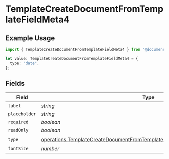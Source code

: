 # TemplateCreateDocumentFromTemplateFieldMeta4

## Example Usage

```typescript
import { TemplateCreateDocumentFromTemplateFieldMeta4 } from "@documenso/sdk-typescript/models/operations";

let value: TemplateCreateDocumentFromTemplateFieldMeta4 = {
  type: "date",
};
```

## Fields

| Field                                                                                                                                                                            | Type                                                                                                                                                                             | Required                                                                                                                                                                         | Description                                                                                                                                                                      |
| -------------------------------------------------------------------------------------------------------------------------------------------------------------------------------- | -------------------------------------------------------------------------------------------------------------------------------------------------------------------------------- | -------------------------------------------------------------------------------------------------------------------------------------------------------------------------------- | -------------------------------------------------------------------------------------------------------------------------------------------------------------------------------- |
| `label`                                                                                                                                                                          | *string*                                                                                                                                                                         | :heavy_minus_sign:                                                                                                                                                               | N/A                                                                                                                                                                              |
| `placeholder`                                                                                                                                                                    | *string*                                                                                                                                                                         | :heavy_minus_sign:                                                                                                                                                               | N/A                                                                                                                                                                              |
| `required`                                                                                                                                                                       | *boolean*                                                                                                                                                                        | :heavy_minus_sign:                                                                                                                                                               | N/A                                                                                                                                                                              |
| `readOnly`                                                                                                                                                                       | *boolean*                                                                                                                                                                        | :heavy_minus_sign:                                                                                                                                                               | N/A                                                                                                                                                                              |
| `type`                                                                                                                                                                           | [operations.TemplateCreateDocumentFromTemplateFieldMetaTemplatesResponse200Type](../../models/operations/templatecreatedocumentfromtemplatefieldmetatemplatesresponse200type.md) | :heavy_check_mark:                                                                                                                                                               | N/A                                                                                                                                                                              |
| `fontSize`                                                                                                                                                                       | *number*                                                                                                                                                                         | :heavy_minus_sign:                                                                                                                                                               | N/A                                                                                                                                                                              |